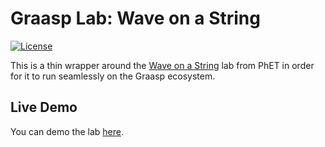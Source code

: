 # Graasp Lab: Wave on a String

[![License](https://img.shields.io/badge/license-MIT-blue.svg)](LICENSE)

This is a thin wrapper around the [Wave on a String](https://phet.colorado.edu/en/simulation/wave-on-a-string)
lab from PhET in order for it to run seamlessly on the Graasp ecosystem.

## Live Demo

You can demo the lab [here](https://apps.graasp.eu/5acb589d0d5d9464081c2d46/5ccae1f6203454853b0aabcb/latest/index.html).
